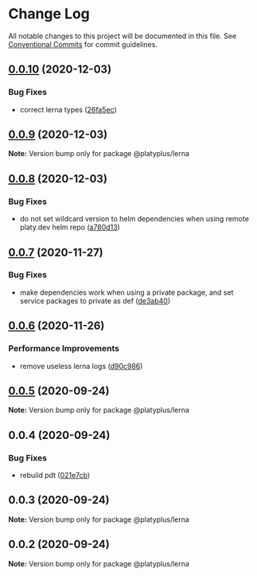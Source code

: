 # Change Log

All notable changes to this project will be documented in this file.
See [Conventional Commits](https://conventionalcommits.org) for commit guidelines.

## [0.0.10](https://github.com/platyplus/platyplus/compare/@platyplus/lerna@0.0.9...@platyplus/lerna@0.0.10) (2020-12-03)


### Bug Fixes

* correct lerna types ([26fa5ec](https://github.com/platyplus/platyplus/commit/26fa5ec3fe3cb2720f1ef57500c3c089ac5d6773))





## [0.0.9](https://github.com/platyplus/platyplus/compare/@platyplus/lerna@0.0.8...@platyplus/lerna@0.0.9) (2020-12-03)

**Note:** Version bump only for package @platyplus/lerna





## [0.0.8](https://github.com/platyplus/platyplus/compare/@platyplus/lerna@0.0.7...@platyplus/lerna@0.0.8) (2020-12-03)


### Bug Fixes

* do not set wildcard version to helm dependencies when using remote platy.dev helm repo ([a780d13](https://github.com/platyplus/platyplus/commit/a780d13c685b3e587be293380fa60299a7079eb6))





## [0.0.7](https://github.com/platyplus/platyplus/compare/@platyplus/lerna@0.0.6...@platyplus/lerna@0.0.7) (2020-11-27)


### Bug Fixes

* make dependencies work when using a private package, and set service packages to private as def ([de3ab40](https://github.com/platyplus/platyplus/commit/de3ab403c8a20c68a4728902ce450e3b1d4c67ae))





## [0.0.6](https://github.com/platyplus/platyplus/compare/@platyplus/lerna@0.0.5...@platyplus/lerna@0.0.6) (2020-11-26)


### Performance Improvements

* remove useless lerna logs ([d90c986](https://github.com/platyplus/platyplus/commit/d90c986734cf995d0d666a5d3e79b404a3857a65))





## [0.0.5](https://github.com/platyplus/platyplus/compare/@platyplus/lerna@0.0.4...@platyplus/lerna@0.0.5) (2020-09-24)

**Note:** Version bump only for package @platyplus/lerna





## 0.0.4 (2020-09-24)


### Bug Fixes

* rebuild pdt ([021e7cb](https://github.com/platyplus/platyplus/commit/021e7cb617ad0fe251d134395196050f64c72d08))





## 0.0.3 (2020-09-24)

**Note:** Version bump only for package @platyplus/lerna





## 0.0.2 (2020-09-24)

**Note:** Version bump only for package @platyplus/lerna
